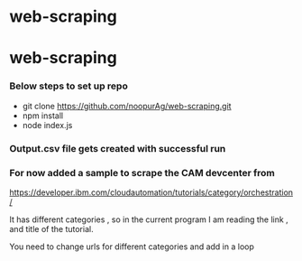 # web-scraping
# web-scraping

### Below steps to set up repo 
- git clone https://github.com/noopurAg/web-scraping.git
- npm install 
- node index.js 

### Output.csv file gets created with successful run

### For now added a sample to scrape the CAM devcenter from 
https://developer.ibm.com/cloudautomation/tutorials/category/orchestration/

It has different categories , so in the current program I am reading the link , and title of the tutorial.

You need to change urls for different categories and add in a loop
